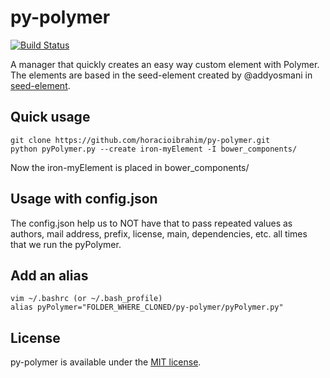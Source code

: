 # py-polymer

[![Build Status](https://travis-ci.org/horacioibrahim/py-polymer.svg?branch=master)](https://travis-ci.org/horacioibrahim/py-polymer)

A manager that quickly creates an easy way custom element with Polymer. The
elements are based in the seed-element created by @addyosmani in
[seed-element](https://github.com/polymerelements/seed-element).

## Quick usage

```
git clone https://github.com/horacioibrahim/py-polymer.git
python pyPolymer.py --create iron-myElement -I bower_components/
```

Now the iron-myElement is placed in bower_components/

## Usage with config.json
The config.json help us to NOT have that to pass repeated values
as authors, mail address, prefix, license, main, dependencies, etc. all times 
that we run the pyPolymer. 

## Add an alias
```
vim ~/.bashrc (or ~/.bash_profile)
alias pyPolymer="FOLDER_WHERE_CLONED/py-polymer/pyPolymer.py"
```

## License
py-polymer is available under the [MIT license](http://opensource.org/licenses/MIT).

